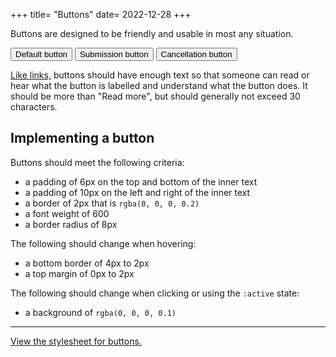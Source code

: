 +++
title= "Buttons"
date= 2022-12-28
+++

Buttons are designed to be friendly and usable in most any situation.

<section class="sandbox">
	<a href="#"><button>Default button</button></a>
	<a href="#"><button class="submit">Submission button</button></a>
	<a href="#"><button class="cancel">Cancellation button</button></a>
</section>

[Like links,](/meta/design/links) buttons should have enough text so that someone can read or hear what the button is labelled and understand what the button does. It should be more than "Read more", but should generally not exceed 30 characters.

## Implementing a button
Buttons should meet the following criteria:
  - a padding of 6px on the top and bottom of the inner text
  - a padding of 10px on the left and right of the inner text
  - a border of 2px that is `rgba(0, 0, 0, 0.2)`
  - a font weight of 600
  - a border radius of 8px

The following should change when hovering:
  - a bottom border of 4px to 2px
  - a top margin of 0px to 2px

The following should change when clicking or using the `:active` state:
  - a background of `rgba(0, 0, 0, 0.1)`

---

[View the stylesheet for buttons.](https://github.com/farergroup/design-system/blob/main/button.scss)
